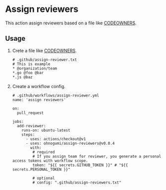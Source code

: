# Assign reviewers

This action assign reviewers based on a file like [CODEOWNERS](https://docs.github.com/en/github/creating-cloning-and-archiving-repositories/creating-a-repository-on-github/about-code-owners).

## Usage

1. Crete a file like [CODEOWNERS](https://docs.github.com/en/github/creating-cloning-and-archiving-repositories/creating-a-repository-on-github/about-code-owners).
   ```
   # .github/assign-reviewer.txt
   # This is example
   * @organization/team
   *.go @foo @bar
   *.js @baz
   ```
1. Create a workflow config.

   ```
   # .github/workflows/assign-reviewer.yml
   name: 'assign reviewers'

   on:
     pull_request

   jobs:
     add-reviewer:
       runs-on: ubuntu-latest
       steps:
         - uses: actions/checkout@v1
         - uses: ohnogumi/assign-reviewers@v0.0.4
           with:
            # required
            # If you assign team for reviewer, you generate a personal access tokens with workflow scope. 
            token: "${{ secrets.GITHUB_TOKEN }}" # "${{ secrets.PERSONAL_TOKEN }}"
            
            # optional 
            # config: ".github/assign-reviewers.txt"
   ```
